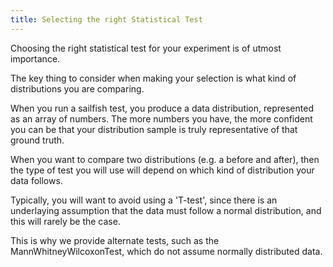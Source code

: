 ```yaml
---
title: Selecting the right Statistical Test
---
```


Choosing the right statistical test for your experiment is of utmost importance.

The key thing to consider when making your selection is what kind of distributions you are comparing.

When you run a sailfish test, you produce a data distribution, represented as an array of numbers. The more numbers you have, the more confident you can be that your distribution sample is truly representative of that ground truth.

When you want to compare two distributions (e.g. a before and after), then the type of test you will use will depend on which kind of distribution your data follows.

Typically, you will want to avoid using a 'T-test', since there is an underlaying assumption that the data must follow a normal distribution, and this will rarely be the case.

This is why we provide alternate tests, such as the MannWhitneyWilcoxonTest, which do not assume normally distributed data.
